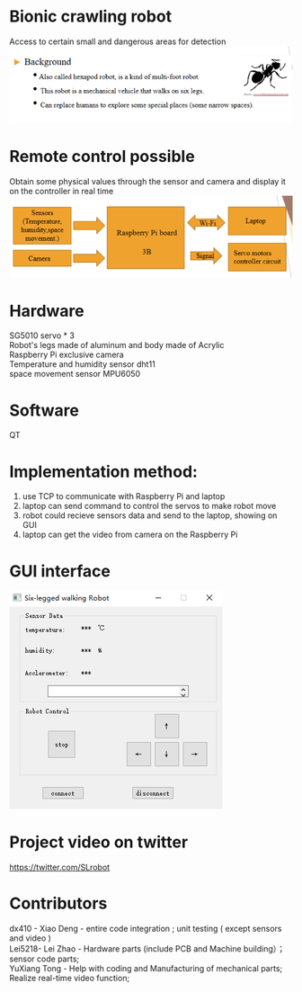 # Bionic crawling robot
Access to certain small and dangerous areas for detection  
![image](https://github.com/dx410/Six-legged-Walking-Robot/blob/master/images/background.PNG)
# Remote control possible
Obtain some physical values through the sensor and camera and display it on the controller in real time
![image](https://github.com/dx410/Six-legged-Walking-Robot/blob/master/images/design.PNG)
# Hardware
SG5010 servo * 3   
Robot's legs made of aluminum and body made of Acrylic  
Raspberry Pi exclusive camera    
Temperature and humidity sensor dht11  
space movement sensor MPU6050 
# Software 
QT
# Implementation method: 
1. use TCP to communicate with Raspberry Pi and laptop
2. laptop can send command to control the servos to make robot move
3. robot could recieve sensors data and send to the laptop, showing on GUI
4. laptop can get the video from camera on the Raspberry Pi
# GUI interface
![image](https://github.com/dx410/Six-legged-Walking-Robot/blob/master/images/Gui.PNG)
# Project video on twitter  
https://twitter.com/SLrobot
# Contributors
dx410 - Xiao Deng - entire code integration ; unit testing ( except sensors and video )  
Lei5218- Lei Zhao - Hardware parts (include PCB and Machine building）；sensor code parts;  
YuXiang Tong - Help with coding and Manufacturing of mechanical parts; Realize real-time video function; 
